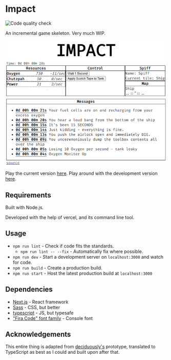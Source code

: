 # Impact
![Code quality check](https://github.com/toman222/Impact/workflows/Code%20quality%20check/badge.svg)

An incremental game skeleton. Very much WIP.

![screenshot](/.github/images/screenshot_1.png?raw=true)

Play the current version [here](https://impact.tobot.tech/).
Play around with the development version [here](https://dev.impact.tobot.tech/).

## Requirements

Built with Node.js.

Developed with the help of vercel, and its command line tool.

## Usage

* `npm run lint` - Check if code fits the standards.
    * `npm run lint -- --fix` - Automatically fix where possible.
* `npm run dev` - Start a development server on `localhost:3000` and watch for code.
* `npm run build` - Create a production build.
* `npm run start` - Host the latest production build at `localhost:3000`

## Dependencies

* [Next.js](https://nextjs.org/) - React framework
* [Sass](https://sass-lang.com/) - CSS, but better
* [typescript](https://www.typescriptlang.org/) - JS, but typesafe
* ["Fira Code" font family](https://fonts.google.com/specimen/Fira+Code) - Console font

## Acknowledgements

This entire thing is adapted from [deciduously's](https://github.com/deciduously/impact) prototype, translated to TypeScript as best as I could and built upon after that.
